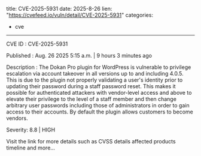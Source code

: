  
title: CVE-2025-5931
date: 2025-8-26
lien: "https://cvefeed.io/vuln/detail/CVE-2025-5931"
categories:
  - cve
---

CVE ID : CVE-2025-5931

Published :  Aug. 26
2025
5:15 a.m. | 9 hours
3 minutes ago

Description : The Dokan Pro plugin for WordPress is vulnerable to privilege escalation via account takeover in all versions up to
and including
4.0.5. This is due to the plugin not properly validating a user's identity prior to updating their password during a staff password reset. This makes it possible for authenticated attackers
with vendor-level access and above
to elevate their privilege to the level of a staff member and then change arbitrary user passwords
including those of administrators in order to gain access to their accounts. By default
the plugin allows customers to become vendors.

Severity: 8.8 | HIGH

Visit the link for more details
such as CVSS details
affected products
timeline
and more...
